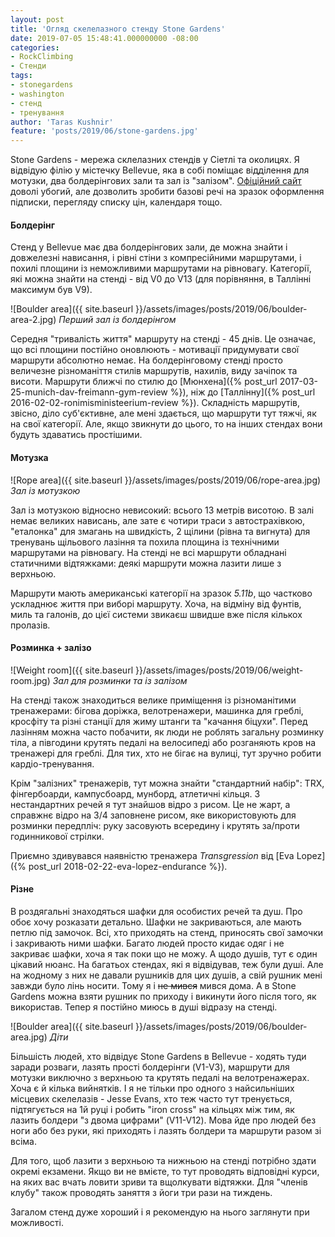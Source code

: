 ```yaml
---
layout: post
title: 'Огляд скелелазного стенду Stone Gardens'
date: 2019-07-05 15:48:41.000000000 -08:00
categories:
- RockClimbing
- Стенди
tags:
- stonegardens
- washington
- стенд
- тренування
author: 'Taras Kushnir'
feature: 'posts/2019/06/stone-gardens.jpg'
---
```


Stone Gardens - мережа склелазних стендів у Сіетлі та околицях. Я відвідую філію у містечку Bellevue, яка в собі поміщає відділення для мотузки, два болдерінгових зали та зал із "залізом". [Офіційний сайт](https://www.stonegardens.com/) доволі убогий, але дозволить зробити базові речі на зразок оформлення підписки, перегляду списку цін, календаря тощо.

<!--more-->

#### Болдерінг

Стенд у Bellevue має два болдерінгових зали, де можна знайти і довжелезні нависання, і рівні стіни з компресійними маршрутами, і похилі площини із неможливими маршрутами на рівновагу. Категорії, які можна знайти на стенді - від V0 до V13 (для порівняння, в Таллінні максимум був V9).

![Boulder area]({{ site.baseurl }}/assets/images/posts/2019/06/boulder-area-2.jpg)
*Перший зал із болдерінгом*

Середня "тривалість життя" маршруту на стенді - 45 днів. Це означає, що всі площини постійно оновлюють - мотивації придумувати свої маршрути абсолютно немає. На болдерінговому стенді просто величезне різноманіття стилів маршрутів, нахилів, виду зачіпок та висоти. Маршрути ближчі по стилю до [Мюнхена]({% post_url 2017-03-25-munich-dav-freimann-gym-review %}), ніж до [Таллінну]({% post_url 2016-02-02-ronimisministeerium-review %}). Складність маршрутів, звісно, діло суб'єктивне, але мені здається, що маршрути тут тяжчі, як на свої категорії. Але, якщо звикнути до цього, то на інших стендах вони будуть здаватись простішими.

#### Мотузка

![Rope area]({{ site.baseurl }}/assets/images/posts/2019/06/rope-area.jpg)
*Зал із мотузкою*

Зал із мотузкою відносно невисокий: всього 13 метрів висотою. В залі немає великих нависань, але зате є чотири траси з автострахівкою, "еталонка" для змагань на швидкість, 2 щілини (рівна та вигнута) для тренувань щільового лазіння та похила площина із технічними маршрутами на рівновагу. На стенді не всі маршрути обладнані статичними відтяжками: деякі маршрути можна лазити лише з верхньою.

Маршрути мають американські категорії на зразок _5.11b_, що частково ускладнює життя при виборі маршруту. Хоча, на відміну від фунтів, миль та галонів, до цієї системи звикаєш швидше вже після кількох пролазів.

#### Розминка + залізо

![Weight room]({{ site.baseurl }}/assets/images/posts/2019/06/weight-room.jpg)
*Зал для розминки та із залізом*

На стенді також знаходиться велике приміщення із різноманітими тренажерами: бігова доріжка, велотренажери, машинка для греблі, кросфіту та різні станції для жиму штанги та "качання біцухи". Перед лазінням можна часто побачити, як люди не роблять загальну розминку тіла, а півгодини крутять педалі на велосипеді або розганяють кров на тренажері для греблі. Для тих, хто не бігає на вулиці, тут зручно робити кардіо-тренування.

Крім "залізних" тренажерів, тут можна знайти "стандартний набір": TRX, фінгербоарди, кампусбоард, мунборд, атлетичні кільця. З нестандартних речей я тут знайшов відро з рисом. Це не жарт, а справжнє відро на 3/4 заповнене рисом, яке використовують для розминки передпліч: руку засовують всередину і крутять за/проти годинникової стрілки.

Приємно здивувався наявністю тренажера _Transgression_ від [Eva Lopez]({% post_url 2018-02-22-eva-lopez-endurance %}).

#### Різне

В роздягальні знаходяться шафки для особистих речей та душ. Про обоє хочу розказати детально. Шафки не закриваються, але мають петлю під замочок. Всі, хто приходять на стенд, приносять свої замочки і закривають ними шафки. Багато людей просто кидає одяг і не закриває шафки, хоча я так поки що не можу. А щодо душів, тут є один цікавий нюанс. На багатьох стендах, які я відвідував, теж були душі. Але на жодному з них не давали рушників для цих душів, а свій рушник мені завжди було лінь носити. Тому я і ~~не мився~~ мився дома. А в Stone Gardens можна взяти рушник по приходу і викинути його після того, як використав. Тепер я постійно миюсь в душі відразу на стенді.

![Boulder area]({{ site.baseurl }}/assets/images/posts/2019/06/boulder-area.jpg)
*Діти*

Більшість людей, хто відвідує Stone Gardens в Bellevue - ходять туди заради розваги, лазять прості болдерінги (V1-V3), маршрути для мотузки виключно з верхньою та крутять педалі на велотренажерах. Хоча є й кілька вийнятків. І я не тільки про одного з найсильніших місцевих скелелазів - Jesse Evans, хто теж часто тут тренується, підтягується на 1й руці і робить "iron cross" на кільцях між тим, як лазить болдери "з двома цифрами" (V11-V12). Мова йде про людей без ноги або без руки, які приходять і лазять болдери та маршрути разом зі всіма.

Для того, щоб лазити з верхньою та нижньою на стенді потрібно здати окремі екзамени. Якщо ви не вмієте, то тут проводять відповідні курси, на яких вас вчать ловити зриви та вщолкувати відтяжки. Для "членів клубу" також проводять заняття з йоги три рази на тиждень.

Загалом стенд дуже хороший і я рекомендую на нього заглянути при можливості.
